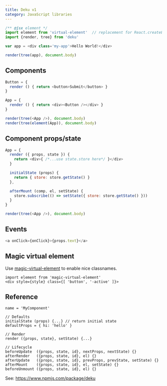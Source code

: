 ```yaml
---
title: Deku v1
category: JavaScript libraries
---
```


```js
/** @jsx element */
import element from 'virtual-element'  // replacement for React.createElement
import {render, tree} from 'deku'

var app = <div class='my-app'>Hello World!</div>

render(tree(app), document.body)
```

## Components

```js
Button = {
  render () { return <button>Submit</button> }
}

App = {
  render () { return <div><Button /></div> }
}

render(tree(<App />), document.body)
render(tree(element(App)), document.body)
```

## Component props/state

```js
App = {
  render ({ props, state }) {
    return <div>{ /*...use state.store here*/ }</div>
  }

  initialState (props) {
    return { store: store.getState() }
  },

  afterMount (comp, el, setState) {
    store.subscribe(() => setState({ store: store.getState() }))
  }
}

render(tree(<App />), document.body)
```

## Events

```js
<a onClick={onClick}>{props.text}</a>
```

## Magic virtual element
Use [magic-virtual-element](https://github.com/dekujs/magic-virtual-element) to enable nice classnames.

```
import element from 'magic-virtual-element'
<div style={style} class={[ 'button', '-active' ]}>
```

## Reference

```
name = 'MyComponent'

// Defaults
initialState (props) {...} // return initial state
defaultProps = { hi: 'hello' }

// Render
render ({props, state}, setState) {...}

// Lifecycle
beforeUpdate  ({props, state, id}, nextProps, nextState) {}
afterRender   ({props, state, id}, el) {}
afterUpdate   ({props, state, id}, prevProps, prevState, setState) {}
afterMount    ({props, state, id}, el, setState) {}
beforeUnmount ({props, state, id}, el) {}
```

See: <https://www.npmjs.com/package/deku>

